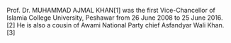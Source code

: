 Prof. Dr. MUHAMMAD AJMAL KHAN[1] was the first Vice-Chancellor of Islamia College University, Peshawar from 26 June 2008 to 25 June 2016.[2] He is also a cousin of Awami National Party chief Asfandyar Wali Khan.[3]
